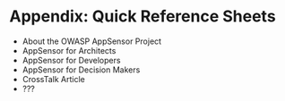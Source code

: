 # Appendix: Quick Reference Sheets

- About the OWASP AppSensor Project
- AppSensor for Architects
- AppSensor for Developers
- AppSensor for Decision Makers
- CrossTalk Article
- ???